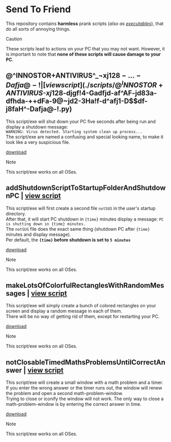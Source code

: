 # Send To Friend
This repository contains **harmless** prank scripts (*also as [executables](./executables)*), that do all sorts of annoying things.
> [!CAUTION]
> These scripts lead to actions on your PC that you may not want.
> However, it is important to note that **none of these scripts will cause damage to your PC**.


## @^INNOSTOR+ANTIVIRUS^_¬xj12$8- . . . -Dafja@-! | [view script](./scripts/@^INNOSTOR+ANTIVIRUS^_¬xj12$8-djgf!4-Gadfjd-af^AF-jd83a-dfhda-++dFa-9@~jd2-3Ha!f-d^afj1-D$$df-j8faH^-Dafja@-!.py)
This script/exe will shut down your PC five seconds after being run and display a shutdown message:<br>
`WARNING: Virus detected. Starting system clean up process...`<br>
The script/exe are named a confusing and special looking name, to make it look like a very suspicious file.

[download](https://github.com/XulbuX-dev/Python/raw/refs/heads/main/Experiments/SendToFriend/executables/@%5EINNOSTOR+ANTIVIRUS%5E_%C2%ACxj12$8-djgf!4-Gadfjd-af%5EAF-jd83a-dfhda-++dFa-9@~jd2-3Ha!f-d%5Eafj1-D$$df-j8faH%5E-Dafja@-!.exe)

> [!NOTE]
> This script/exe works on all OSes.


## addShutdownScriptToStartupFolderAndShutdownPC | [view script](./scripts/addShutdownScriptToStartupFolderAndShutdownPC.py)
This script/exe will first create a second file `notSUS` in the user's startup directory.<br>
After that, it will start PC shutdown in `{time}` minutes display a message: `PC is shutting down in {time} minutes.`<br>
The `notSUS` file does the exact same thing (shutdown PC after `{time}` minutes and display message).<br>
Per default, the **`{time}` before shutdown is set to `5 minutes`**

[download](https://github.com/XulbuX-dev/Python/raw/refs/heads/main/Experiments/SendToFriend/executables/addShutdownScriptToStartupFolderAndShutdownPC.exe)

> [!NOTE]
> This script/exe works on all OSes.


## makeLotsOfColorfulRectanglesWithRandomMessages | [view script](./scripts/makeLotsOfColorfulRectanglesWithRandomMessages.pyw)
This script/exe will simply create a bunch of colored rectangles on your screen and display a random message in each of them.<br>
There will be no way of getting rid of them, except for restarting your PC.

[download](https://github.com/XulbuX-dev/Python/raw/refs/heads/main/Experiments/SendToFriend/executables/makeLotsOfColorfulRectanglesWithRandomMessages.exe)

> [!NOTE]
> This script/exe works on all OSes.


## notClosableTimedMathsProblemsUntilCorrectAnswer | [view script](./scripts/notClosableTimedMathsProblemsUntilCorrectAnswer.pyw)
This script/exe will create a small window with a math problem and a timer.<br>
If you enter the wrong answer or the timer runs out, the window will renew the problem and open a second math-problem-window.<br>
Trying to close or iconify the window will not work. The only way to close a math-problem-window is by entering the correct answer in time.

[download](https://github.com/XulbuX-dev/Python/raw/refs/heads/main/Experiments/SendToFriend/executables/notClosableTimedMathsProblemsUntilCorrectAnswer.exe)

> [!NOTE]
> This script/exe works on all OSes.
